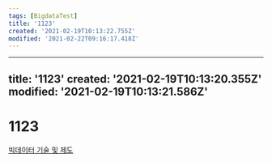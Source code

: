 ```yaml
---
tags: [BigdataTest]
title: '1123'
created: '2021-02-19T10:13:22.755Z'
modified: '2021-02-22T09:16:17.418Z'
---
```


---
title: '1123'
created: '2021-02-19T10:13:20.355Z'
modified: '2021-02-19T10:13:21.586Z'
---

# 1123

[빅데이터 기술 및 제도](./1120.md)
